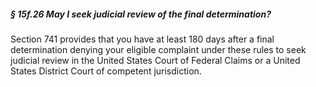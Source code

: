 ##### § 15f.26 May I seek judicial review of the final determination? #####

Section 741 provides that you have at least 180 days after a final determination denying your eligible complaint under these rules to seek judicial review in the United States Court of Federal Claims or a United States District Court of competent jurisdiction.
